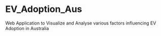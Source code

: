 # EV_Adoption_Aus
Web Application to Visualize and Analyse various factors influencing EV Adoption in Australia
